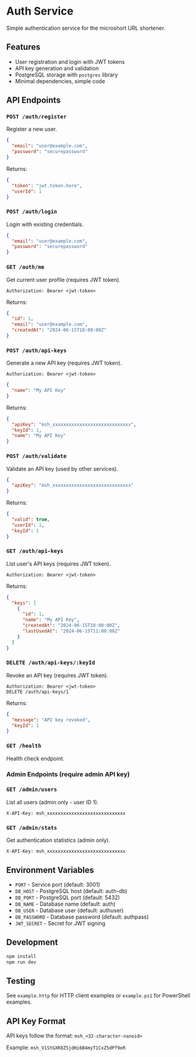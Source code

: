 # Auth Service

Simple authentication service for the microshort URL shortener.

## Features

- User registration and login with JWT tokens
- API key generation and validation
- PostgreSQL storage with `postgres` library
- Minimal dependencies, simple code

## API Endpoints

### `POST /auth/register`
Register a new user.
```json
{
  "email": "user@example.com",
  "password": "securepassword"
}
```

Returns:
```json
{
  "token": "jwt.token.here",
  "userId": 1
}
```

### `POST /auth/login`
Login with existing credentials.
```json
{
  "email": "user@example.com",
  "password": "securepassword"
}
```

### `GET /auth/me`
Get current user profile (requires JWT token).
```
Authorization: Bearer <jwt-token>
```

Returns:
```json
{
  "id": 1,
  "email": "user@example.com",
  "createdAt": "2024-06-15T10:00:00Z"
}
```

### `POST /auth/api-keys`
Generate a new API key (requires JWT token).
```
Authorization: Bearer <jwt-token>
```
```json
{
  "name": "My API Key"
}
```

Returns:
```json
{
  "apiKey": "msh_xxxxxxxxxxxxxxxxxxxxxxxxxxxxx",
  "keyId": 1,
  "name": "My API Key"
}
```

### `POST /auth/validate`
Validate an API key (used by other services).
```json
{
  "apiKey": "msh_xxxxxxxxxxxxxxxxxxxxxxxxxxxxx"
}
```

Returns:
```json
{
  "valid": true,
  "userId": 1,
  "keyId": 1
}
```

### `GET /auth/api-keys`
List user's API keys (requires JWT token).
```
Authorization: Bearer <jwt-token>
```

Returns:
```json
{
  "keys": [
    {
      "id": 1,
      "name": "My API Key",
      "createdAt": "2024-06-15T10:00:00Z",
      "lastUsedAt": "2024-06-15T11:00:00Z"
    }
  ]
}
```

### `DELETE /auth/api-keys/:keyId`
Revoke an API key (requires JWT token).
```
Authorization: Bearer <jwt-token>
DELETE /auth/api-keys/1
```

Returns:
```json
{
  "message": "API key revoked",
  "keyId": 1
}
```

### `GET /health`
Health check endpoint.

### Admin Endpoints (require admin API key)

### `GET /admin/users`
List all users (admin only - user ID 1).
```
X-API-Key: msh_xxxxxxxxxxxxxxxxxxxxxxxxxxxxx
```

### `GET /admin/stats`
Get authentication statistics (admin only).
```
X-API-Key: msh_xxxxxxxxxxxxxxxxxxxxxxxxxxxxx
```

## Environment Variables

- `PORT` - Service port (default: 3001)
- `DB_HOST` - PostgreSQL host (default: auth-db)
- `DB_PORT` - PostgreSQL port (default: 5432)
- `DB_NAME` - Database name (default: auth)
- `DB_USER` - Database user (default: authuser)
- `DB_PASSWORD` - Database password (default: authpass)
- `JWT_SECRET` - Secret for JWT signing

## Development

```bash
npm install
npm run dev
```

## Testing

See `example.http` for HTTP client examples or `example.ps1` for PowerShell examples.

## API Key Format

API keys follow the format: `msh_<32-character-nanoid>`

Example: `msh_V1StGXR8Z5jdHi6B4myT1CxZ5dPf9eR`